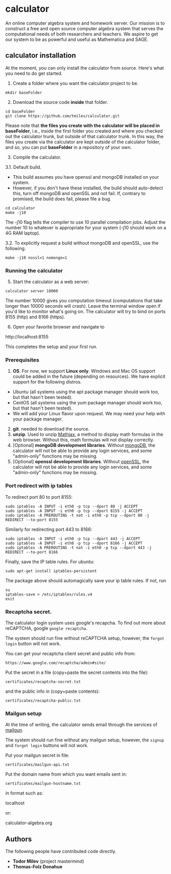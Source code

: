 # calculator

An online computer algebra system and homework server. 
Our mission is to construct a free and open source computer 
algebra system that serves the computational needs of 
both researchers and teachers.
We aspire to get our system to be as powerful and useful as Mathematica and SAGE.

## calculator installation 
At the moment, you can only install the calculator from source. Here's what you need to do get started.
1. Create a folder where you want the calculator project to be.
```
mkdir baseFolder
```
2. Download the source code **inside** that folder. 
```
cd baseFolder
git clone https://github.com/tmilev/calculator.git

```
Please note that **the files you create with the calculator will be placed in baseFolder**, i.e., inside the first folder you created and where you checked out the calculator trunk, but outside of that calculator trunk. In this way, the files you create via the calculator are kept outside of the calculator folder, and so, you can put **baseFolder** in a repository of your own. 

3. Compile the calculator.

3.1. Default build.

- This build assumes you have openssl and mongoDB installed on your system. 
- However, if you don't have these installed, the build should auto-detect this, turn off mongoDB and openSSL and not fail. If, contrary to promised, the build does fail, please file a bug.

```
cd calculator
make -j10
```
The -j10 flag tells the compiler to use 10 parallel compilation jobs. Adjust the number 10 to whatever is appropriate for your system (-j10 should work on a 4G RAM laptop).

3.2. To explicitly request a build without mongoDB and openSSL, use the following.
```
make -j10 nossl=1 nomongo=1
```

### Running the calculator
5. Start the calculator as a web server:
```
calculator server 10000
```
The number 10000 gives you computation timeout (computations that take longer than 10000 seconds will crash).
Leave the terminal window open if you'd like to monitor what's going on. 
The calculator will try to bind on ports 8155 (http) and 8166 (https). 

6. Open your favorite browser and navigate to 

http://localhost:8155

This completes the setup and your first run.

### Prerequisites
1. **OS**. For now, we support **Linux only**. Windows and Mac OS support could be added in the future (depending on resources). We have explicit support for the following distros.
- Ubuntu   (all systems using the apt package manager should work too, but that hasn't been tested).
- CentOS   (all systems using the yum package manager should work too, but that hasn't been tested).
- We will add your Linux flavor upon request. We may need your help with your package manager. 
2. **git**. needed to download the source. 
3. **unzip**. Used to unzip [Mathjax](https://www.mathjax.org/), a method to display math formulas in the web browser. Without this, math formulas will not display correctly.
4. [Optional] **mongoDB development libraries**. Without [mongoDB](https://www.mongodb.com/), the calculator will not be able to provide any login services, and some "admin-only" functions may be missing.
5. [Optional] **openssl development libraries**. Without [openSSL](https://www.openssl.org/), the calculator will not be able to provide any login services, and some "admin-only" functions may be missing.

### Port redirect with ip tables

To redirect port 80 to port 8155:
```
sudo iptables -A INPUT -i eth0 -p tcp --dport 80 -j ACCEPT
sudo iptables -A INPUT -i eth0 -p tcp --dport 8155 -j ACCEPT
sudo iptables -A PREROUTING -t nat -i eth0 -p tcp --dport 80 -j REDIRECT --to-port 8155
```
Similarly for redirecting port 443 to 8166:
```
sudo iptables -A INPUT -i eth0 -p tcp --dport 443 -j ACCEPT
sudo iptables -A INPUT -i eth0 -p tcp --dport 8166 -j ACCEPT
sudo iptables -A PREROUTING -t nat -i eth0 -p tcp --dport 443 -j REDIRECT --to-port 8166
```
Finally, save the IP table rules. For ubuntu:

```
sudo apt-get install iptables-persistent
```
The package above should automagically save your ip table rules. If not, run
```
su
iptables-save > /etc/iptables/rules.v4
exit
```

### Recaptcha secret. 
The calculator login system uses google's recapcha. 
To find out more about reCAPTCHA, google `google recaptcha`.

The system should run fine without reCAPTCHA setup, however,
the `forgot login` button will not work.


You can get your recaptcha client secret and public info from:

```
https://www.google.com/recaptcha/admin#site/
```

Put the secret in a file (copy+paste the secret contents into the file):

```
certificates/recaptcha-secret.txt
```
and the public info in (copy+paste contents):

```
certificates/recaptcha-public.txt
```

### Mailgun setup
At the time of writing, the calculator sends email through the services of 
[mailgun](https://www.mailgun.com/).

The system should run fine without any mailgun setup, however, 
the `signup` and `forgot login` buttons will not work.


Put your mailgun secret in file:

```
certificates/mailgun-api.txt
```

Put the domain name from which you want emails sent in:

```
certificates/mailgun-hostname.txt
```
in format such as:

localhost

or:

calculator-algebra.org

## Authors
The following people have contributed code directly.
- **Todor Milev** (project mastermind)
- **Thomas-Folz Donahue**
